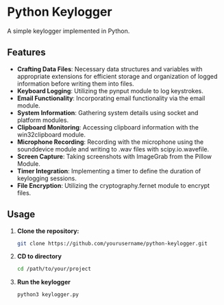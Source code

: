 # Python Keylogger

A simple keylogger implemented in Python.

## Features

- **Crafting Data Files**: Necessary data structures and variables with appropriate extensions for efficient storage and organization of logged information before writing them into files.
- **Keyboard Logging**: Utilizing the pynput module to log keystrokes.
- **Email Functionality**: Incorporating email functionality via the email module.
- **System Information**: Gathering system details using socket and platform modules.
- **Clipboard Monitoring**: Accessing clipboard information with the win32clipboard module.
- **Microphone Recording**: Recording with the microphone using the sounddevice module and writing to .wav files with scipy.io.wavefile.
- **Screen Capture**: Taking screenshots with ImageGrab from the Pillow Module.
- **Timer Integration**: Implementing a timer to define the duration of keylogging sessions.
- **File Encryption**: Utilizing the cryptography.fernet module to encrypt files.

## Usage

1. **Clone the repository:**

   ```bash
   git clone https://github.com/yourusername/python-keylogger.git

2. **CD to directory**
   ```bash
   cd /path/to/your/project
   
3. **Run the keylogger**
   ```bash
   python3 keylogger.py
